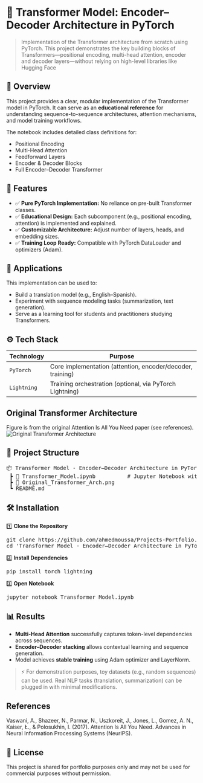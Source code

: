 # 📌 Transformer Model: Encoder–Decoder Architecture in PyTorch
> Implementation of the Transformer architecture from scratch using PyTorch. This project demonstrates the key building blocks of Transformers—positional encoding, multi-head attention, encoder and decoder layers—without relying on high-level libraries like Hugging Face


## 📖 Overview
This project provides a clear, modular implementation of the Transformer model in PyTorch. It can serve as an **educational reference** for understanding sequence-to-sequence architectures, attention mechanisms, and model training workflows.

The notebook includes detailed class definitions for:
 - Positional Encoding
 - Multi-Head Attention
 - Feedforward Layers
 - Encoder & Decoder Blocks
 - Full Encoder–Decoder Transformer


## 🚀 Features
- ✅ **Pure PyTorch Implementation:** No reliance on pre-built Transformer classes.
- ✅ **Educational Design:** Each subcomponent (e.g., positional encoding, attention) is implemented and explained.
- ✅ **Customizable Architecture:** Adjust number of layers, heads, and embedding sizes.
- ✅ **Training Loop Ready:** Compatible with PyTorch DataLoader and optimizers (Adam).


## 🏢 Applications
This implementation can be used to:
- Build a translation model (e.g., English–Spanish).
- Experiment with sequence modeling tasks (summarization, text generation).
- Serve as a learning tool for students and practitioners studying Transformers.


## ⚙️ Tech Stack
| Technology   | Purpose                                                    |
| -----------  | ---------------------------------------------------------- |
| `PyTorch`    | Core implementation (attention, encoder/decoder, training) |
| `Lightning`  | Training orchestration (optional, via PyTorch Lightning)   |


## Original Transformer Architecture
Figure is from the original Attention Is All You Need paper (see references).
![Original Transformer Architecture](Original_Transformer_Arch.png)


## 📂 Project Structure
<pre>
📦 Transformer Model - Encoder–Decoder Architecture in PyTorch
 ┣ 📜 Transformer_Model.ipynb          # Jupyter Notebook with full implementation
 ┣ 📜 Original_Transformer_Arch.png
 ┗ README.md               
</pre>


## 🛠️ Installation
1️⃣ **Clone the Repository**
<pre>
git clone https://github.com/ahmedmoussa/Projects-Portfolio.git
cd 'Transformer Model - Encoder–Decoder Architecture in PyTorch'
</pre>

2️⃣ **Install Dependencies**
<pre>
pip install torch lightning
</pre>

3️⃣ **Open Notebook**
<pre>
jupyter notebook Transformer_Model.ipynb
</pre>


## 📊 Results
- **Multi-Head Attention** successfully captures token-level dependencies across sequences.
- **Encoder–Decoder stacking** allows contextual learning and sequence generation.
- Model achieves **stable training** using Adam optimizer and LayerNorm.
> ⚡ For demonstration purposes, toy datasets (e.g., random sequences) can be used. Real NLP tasks (translation, summarization) can be plugged in with minimal modifications.


## References
Vaswani, A., Shazeer, N., Parmar, N., Uszkoreit, J., Jones, L., Gomez, A. N., Kaiser, Ł., & Polosukhin, I. (2017). Attention Is All You Need. Advances in Neural Information Processing Systems (NeurIPS).


## 📝 License
This project is shared for portfolio purposes only and may not be used for commercial purposes without permission.